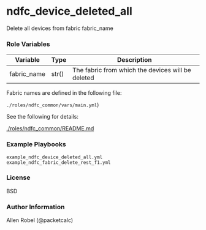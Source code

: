 # ndfc_device_deleted_all

Delete all devices from fabric fabric_name

### Role Variables

Variable        | Type  | Description
----------------|-------|----------------------------------------
fabric_name     | str() | The fabric from which the devices will be deleted

Fabric names are defined in the following file:

``./roles/ndfc_common/vars/main.yml``)

See the following for details:

[./roles/ndfc_common/README.md](https://github.com/allenrobel/ndfc-roles/tree/master/roles/ndfc_common/README.md)

### Example Playbooks

```
example_ndfc_device_deleted_all.yml
example_ndfc_fabric_delete_rest_f1.yml
```

### License

BSD

### Author Information

Allen Robel (@packetcalc)
